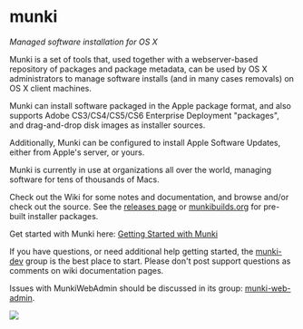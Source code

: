 munki
=====

_Managed software installation for OS X_

Munki is a set of tools that, used together with a webserver-based repository of packages and package metadata, can be used by OS X administrators to manage software installs (and in many cases removals) on OS X client machines.

Munki can install software packaged in the Apple package format, and also supports Adobe CS3/CS4/CS5/CS6 Enterprise Deployment "packages", and drag-and-drop disk images as installer sources.

Additionally, Munki can be configured to install Apple Software Updates, either from Apple's server, or yours.

Munki is currently in use at organizations all over the world, managing software for tens of thousands of Macs.

Check out the Wiki for some notes and documentation, and browse and/or check out the source. See the [releases page](https://github.com/munki/munki/releases) or [munkibuilds.org](https://munkibuilds.org) for pre-built installer packages.

Get started with Munki here: [Getting Started with Munki](https://github.com/munki/munki/wiki/Getting-Started-With-Munki)

If you have questions, or need additional help getting started, the [munki-dev](http://groups.google.com/group/munki-dev) group is the best place to start. Please don't post support questions as comments on wiki documentation pages.

Issues with MunkiWebAdmin should be discussed in its group: [munki-web-admin](http://groups.google.com/group/munki-web-admin).

![](https://github.com/munki/munki/wiki/images/managed_software_center.png)

